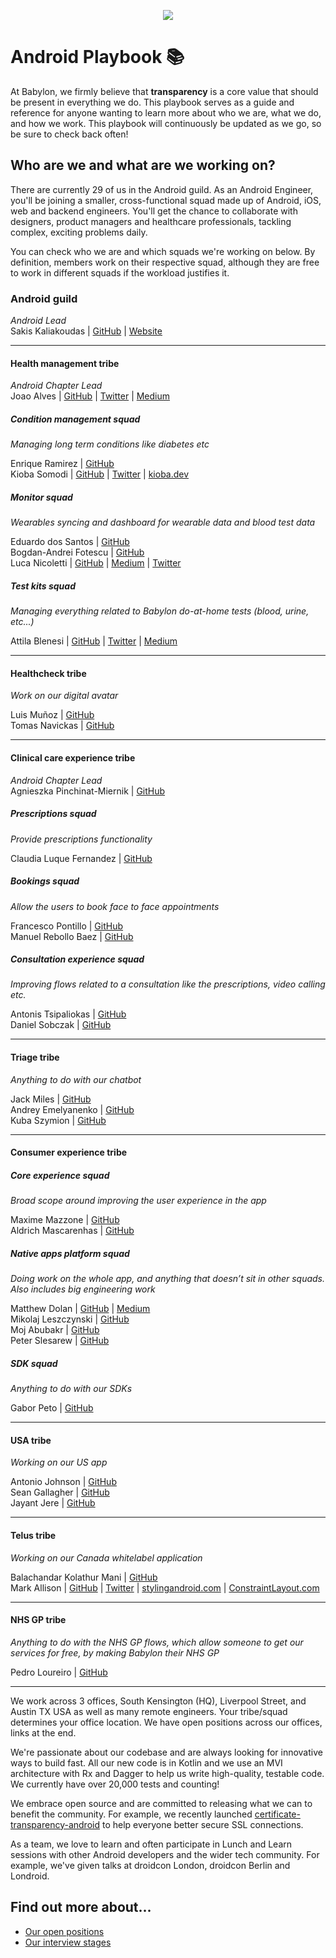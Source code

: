 <p align="center">
<img src="logo.png">
</p>


Android Playbook 📚
==================================

At Babylon, we firmly believe that **transparency** is a core value that should
be present in everything we do. This playbook serves as a guide and reference
for anyone wanting to learn more about who we are, what we do, and how we work.
This playbook will continuously be updated as we go, so be sure to check back
often!

## Who are we and what are we working on?

There are currently 29 of us in the Android guild. As an Android Engineer,
you'll be joining a smaller, cross-functional squad made up of Android, iOS,
web and backend engineers. You'll get the chance to collaborate with designers,
product managers and healthcare professionals, tackling complex, exciting
problems daily.

You can check who we are and which squads we're working on below. By definition,
members work on their respective squad, although they are free to work in
different squads if the workload justifies it.

### Android guild

*Android Lead*  
Sakis Kaliakoudas | [GitHub](https://github.com/athkalia) | [Website](http://www.sakiskaliakoudas.com)

---

#### Health management tribe

*Android Chapter Lead*  
Joao Alves | [GitHub](https://github.com/jcmsalves) | [Twitter](https://twitter.com/jcmsalves) | [Medium](https://medium.com/@jcmsalves)

##### Condition management squad

*Managing long term conditions like diabetes etc*

Enrique Ramirez | [GitHub](https://github.com/kikermo)  
Kioba Somodi | [GitHub](https://github.com/kioba) | [Twitter](https://twitter.com/kiobaa) | [kioba.dev](https://kioba.dev)

##### Monitor squad

*Wearables syncing and dashboard for wearable data and blood test data*

Eduardo dos Santos | [GitHub](https://github.com/ejms)  
Bogdan-Andrei Fotescu | [GitHub](https://github.com/rakatan)  
Luca Nicoletti | [GitHub](https://github.com/lnicolet) | [Medium](https://medium.com/@luca.nicolett) | [Twitter](https://twitter.com/luca_nicolett)

##### Test kits squad

*Managing everything related to Babylon do-at-home tests (blood, urine, etc...)*

Attila Blenesi | [GitHub](https://github.com/ablenesi) | [Twitter](https://twitter.com/ablenessy) | [Medium](https://medium.com/@attilablnesi)

---

#### Healthcheck tribe

*Work on our digital avatar*

Luis Muñoz | [GitHub](https://github.com/luismunyoz)  
Tomas Navickas | [GitHub](https://github.com/iTomkinas)

---

#### Clinical care experience tribe

*Android Chapter Lead*  
Agnieszka Pinchinat-Miernik | [GitHub](https://github.com/alpm)

##### Prescriptions squad

*Provide prescriptions functionality*

Claudia Luque Fernandez | [GitHub](https://github.com/claucookie)

##### Bookings squad

*Allow the users to book face to face appointments*

Francesco Pontillo | [GitHub](https://github.com/frapontillo)  
Manuel Rebollo Baez | [GitHub](https://github.com/mrebollob)

##### Consultation experience squad

*Improving flows related to a consultation like the prescriptions, video
calling etc.*

Antonis Tsipaliokas | [GitHub](https://github.com/kokeroulis)  
Daniel Sobczak | [GitHub](https://github.com/DanielSobczak)  

---

#### Triage tribe

*Anything to do with our chatbot*

Jack Miles | [GitHub](https://github.com/JEKMiles)  
Andrey Emelyanenko | [GitHub](https://github.com/andrey-yem)  
Kuba Szymion | [GitHub](https://github.com/kubaBabylon)

---

#### Consumer experience tribe

##### Core experience squad

*Broad scope around improving the user experience in the app*

Maxime Mazzone | [GitHub](https://github.com/mazzonem)  
Aldrich Mascarenhas | [GitHub](https://github.com/AldrichMascarenhas)

##### Native apps platform squad

*Doing work on the whole app, and anything that doesn’t sit in other squads.
Also includes big engineering work*

Matthew Dolan | [GitHub](https://github.com/mattmook) | [Medium](https://medium.com/@appmattus)  
Mikolaj Leszczynski | [GitHub](https://github.com/Rosomack)  
Moj Abubakr | [GitHub](https://github.com/MojRoid)  
Peter Slesarew | [GitHub](https://github.com/sliskiCode)  

##### SDK squad

*Anything to do with our SDKs*

Gabor Peto | [GitHub](https://github.com/GaborPeto)

---

#### USA tribe

*Working on our US app*

Antonio Johnson | [GitHub](https://github.com/aj-65)  
Sean Gallagher | [GitHub](https://github.com/seangallagherbabylon)  
Jayant Jere | [GitHub](https://github.com/j-android)

---

#### Telus tribe

*Working on our Canada whitelabel application*

Balachandar Kolathur Mani | [GitHub](https://github.com/balachandarlinks)  
Mark Allison | [GitHub](https://github.com/StylingAndroid) | [Twitter](https://twitter.com/MarkIAllison) | [stylingandroid.com](https://blog.stylingandroid.com) | [ConstraintLayout.com](https://constraintlayout.com/)

---

#### NHS GP tribe

*Anything to do with the NHS GP flows, which allow someone to get our services
for free, by making Babylon their NHS GP*

Pedro Loureiro | [GitHub](https://github.com/pedroql)

---

We work across 3 offices, South Kensington (HQ), Liverpool Street, and
Austin TX USA as well as many remote engineers. Your tribe/squad determines your
office location. We have open positions across our offices, links at the end.

We're passionate about our codebase and are always looking for innovative ways
to build fast. All our new code is in Kotlin and we use an MVI architecture with
Rx and Dagger to help us write high-quality, testable code. We currently have
over 20,000 tests and counting!

We embrace open source and are committed to releasing what we can to benefit the
community. For example, we recently launched
[certificate-transparency-android](https://github.com/Babylonpartners/certificate-transparency-android/)
to help everyone better secure SSL connections.

As a team, we love to learn and often participate in Lunch and Learn sessions
with other Android developers and the wider tech community. For example, we've
given talks at droidcon London, droidcon Berlin and Londroid.

## Find out more about...

- [Our open positions](/recruitment/positions/open_positions.md)
- [Our interview stages](/recruitment/interview_stages.md)
